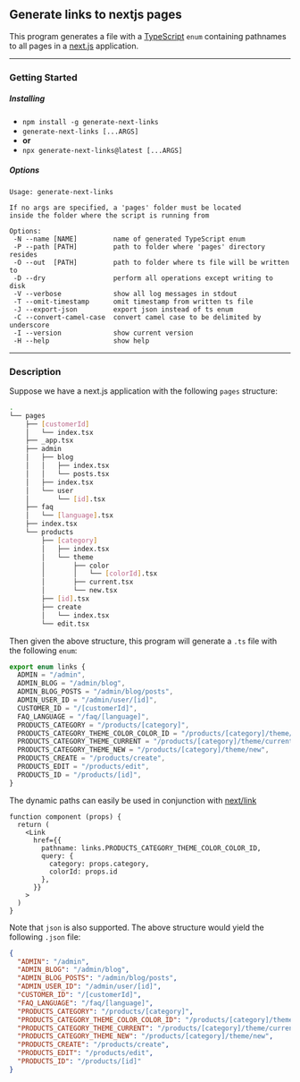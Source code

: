 ## Generate links to nextjs pages

This program generates a file with a [TypeScript](https://www.typescriptlang.org/) `enum` containing pathnames to all pages in a [next.js](https://nextjs.org/) application.

---

### Getting Started

##### Installing

- `npm install -g generate-next-links`
- `generate-next-links [...ARGS]`
- **or**
- `npx generate-next-links@latest [...ARGS]`

##### Options

```
Usage: generate-next-links

If no args are specified, a 'pages' folder must be located
inside the folder where the script is running from

Options:
 -N --name [NAME]         name of generated TypeScript enum
 -P --path [PATH]         path to folder where 'pages' directory resides
 -O --out  [PATH]         path to folder where ts file will be written to
 -D --dry                 perform all operations except writing to disk
 -V --verbose             show all log messages in stdout
 -T --omit-timestamp      omit timestamp from written ts file
 -J --export-json         export json instead of ts enum
 -C --convert-camel-case  convert camel case to be delimited by underscore
 -I --version             show current version
 -H --help                show help
```

---

### Description

Suppose we have a next.js application with the following `pages` structure:

```sh
.
└── pages
    ├── [customerId]
    │   └── index.tsx
    ├── _app.tsx
    ├── admin
    │   ├── blog
    │   │   ├── index.tsx
    │   │   └── posts.tsx
    │   ├── index.tsx
    │   └── user
    │       └── [id].tsx
    ├── faq
    │   └── [language].tsx
    ├── index.tsx
    └── products
        ├── [category]
        │   ├── index.tsx
        │   └── theme
        │       ├── color
        │       │   └── [colorId].tsx
        │       ├── current.tsx
        │       └── new.tsx
        ├── [id].tsx
        ├── create
        │   └── index.tsx
        └── edit.tsx
```

Then given the above structure, this program will generate a `.ts` file with the following `enum`:

```ts
export enum links {
  ADMIN = "/admin",
  ADMIN_BLOG = "/admin/blog",
  ADMIN_BLOG_POSTS = "/admin/blog/posts",
  ADMIN_USER_ID = "/admin/user/[id]",
  CUSTOMER_ID = "/[customerId]",
  FAQ_LANGUAGE = "/faq/[language]",
  PRODUCTS_CATEGORY = "/products/[category]",
  PRODUCTS_CATEGORY_THEME_COLOR_COLOR_ID = "/products/[category]/theme/color/[colorId]",
  PRODUCTS_CATEGORY_THEME_CURRENT = "/products/[category]/theme/current",
  PRODUCTS_CATEGORY_THEME_NEW = "/products/[category]/theme/new",
  PRODUCTS_CREATE = "/products/create",
  PRODUCTS_EDIT = "/products/edit",
  PRODUCTS_ID = "/products/[id]",
}
```

The dynamic paths can easily be used in conjunction with [next/link](https://nextjs.org/docs/api-reference/next/link#with-url-object)

```tsx
function component (props) {
  return (
    <Link
      href={{
        pathname: links.PRODUCTS_CATEGORY_THEME_COLOR_COLOR_ID,
        query: {
          category: props.category,
          colorId: props.id
        },
      }}
    >
  )
}
```

Note that `json` is also supported. The above structure would yield the following `.json` file:

```json
{
  "ADMIN": "/admin",
  "ADMIN_BLOG": "/admin/blog",
  "ADMIN_BLOG_POSTS": "/admin/blog/posts",
  "ADMIN_USER_ID": "/admin/user/[id]",
  "CUSTOMER_ID": "/[customerId]",
  "FAQ_LANGUAGE": "/faq/[language]",
  "PRODUCTS_CATEGORY": "/products/[category]",
  "PRODUCTS_CATEGORY_THEME_COLOR_COLOR_ID": "/products/[category]/theme/color/[colorId]",
  "PRODUCTS_CATEGORY_THEME_CURRENT": "/products/[category]/theme/current",
  "PRODUCTS_CATEGORY_THEME_NEW": "/products/[category]/theme/new",
  "PRODUCTS_CREATE": "/products/create",
  "PRODUCTS_EDIT": "/products/edit",
  "PRODUCTS_ID": "/products/[id]"
}
```
